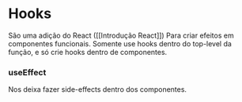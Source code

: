 # Hooks
São uma adição do React ([[Introdução React]]) Para criar efeitos em componentes funcionais. Somente use hooks dentro do top-level da função, e só crie hooks dentro de componentes.

### useEffect
Nos deixa fazer side-effects dentro dos componentes.
